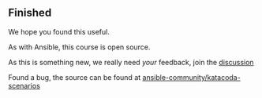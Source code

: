 ## Finished

We hope you found this useful.

As with Ansible, this course is open source.

As this is something new, we really need *your* feedback, join the [discussion](https://github.com/ansible-collections/overview/discussions/119)

Found a bug, the source can be found at [ansible-community/katacoda-scenarios](https://github.com/ansible-community/katacoda-scenarios)

